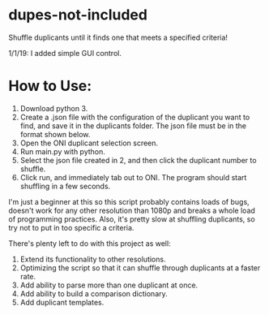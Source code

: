 # dupes-not-included
Shuffle duplicants until it finds one that meets a specified criteria!

1/1/19: I added simple GUI control. 

# How to Use:
1. Download python 3.  
2. Create a .json file with the configuration of the duplicant you want to find, and save it in the duplicants folder. The json file must be in the format shown below.
3. Open the ONI duplicant selection screen. 
4. Run main.py with python.
5. Select the json file created in 2, and then click the duplicant number to shuffle. 
6. Click run, and immediately tab out to ONI. The program should start shuffling in a few seconds. 

I'm just a beginner at this so this script probably contains loads of bugs, doesn't work for any other resolution than 1080p and breaks a whole load of programming practices. Also, it's pretty slow at shuffling duplicants, so try not to put in too specific a criteria. 

There's plenty left to do with this project as well: 
1. Extend its functionality to other resolutions. 
2. Optimizing the script so that it can shuffle through duplicants at a faster rate. 
3. Add ability to parse more than one duplicant at once. 
4. Add ability to build a comparison dictionary. 
5. Add duplicant templates. 
